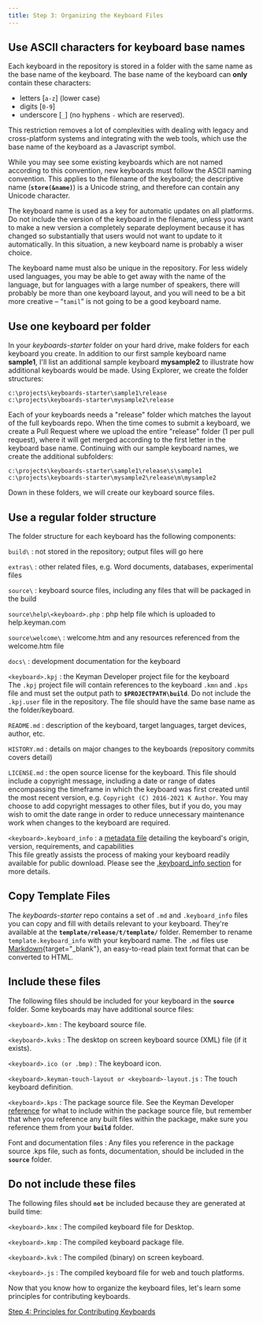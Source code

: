 ```yaml
---
title: Step 3: Organizing the Keyboard Files
---
```


## Use ASCII characters for keyboard base names

Each keyboard in the repository is stored in a folder with the same name
as the base name of the keyboard. The base name of the keyboard can
**only** contain these characters:

-   letters \[`a-z`\] (lower case)
-   digits \[`0-9`\]
-   underscore \[`_`\] (no hyphens `-` which are reserved).

This restriction removes a lot of complexities with dealing with legacy
and cross-platform systems and integrating with the web tools, which use
the base name of the keyboard as a Javascript symbol.

While you may see some existing keyboards which are not named according
to this convention, new keyboards must follow the ASCII naming
convention. This applies to the filename of the keyboard; the
descriptive name (**`store(&name)`**) is a Unicode string, and therefore
can contain any Unicode character.

The keyboard name is used as a key for automatic updates on all
platforms. Do not include the version of the keyboard in the filename,
unless you want to make a new version a completely separate deployment
because it has changed so substantially that users would not want to
update to it automatically. In this situation, a new keyboard name is
probably a wiser choice.

The keyboard name must also be unique in the repository. For less widely
used languages, you may be able to get away with the name of the
language, but for languages with a large number of speakers, there will
probably be more than one keyboard layout, and you will need to be a bit
more creative – “`tamil`” is not going to be a good keyboard name.

## Use one keyboard per folder

In your *keyboards-starter* folder on your hard drive, make folders for
each keyboard you create. In addition to our first sample keyboard name
**sample1**, I'll list an additional sample keyboard **mysample2** to
illustrate how additional keyboards would be made. Using Explorer, we
create the folder structures:

``` none
c:\projects\keyboards-starter\sample1\release
c:\projects\keyboards-starter\mysample2\release
```

Each of your keyboards needs a "release" folder which matches the layout
of the full keyboards repo. When the time comes to submit a keyboard, we
create a Pull Request where we upload the entire "release" folder (1 per
pull request), where it will get merged according to the first letter in
the keyboard base name. Continuing with our sample keyboard names, we
create the additional subfolders:

``` none
c:\projects\keyboards-starter\sample1\release\s\sample1
c:\projects\keyboards-starter\mysample2\release\m\mysample2
```

Down in these folders, we will create our keyboard source files.

## Use a regular folder structure

The folder structure for each keyboard has the following components:

`build\`
:   not stored in the repository; output files will go here

`extras\`
:   other related files, e.g. Word documents, databases, experimental
    files

`source\`
:   keyboard source files, including any files that will be packaged in
    the build

`source\help\<keyboard>.php`
:   php help file which is uploaded to help.keyman.com

`source\welcome\`
:   welcome.htm and any resources referenced from the welcome.htm file

`docs\`
:   development documentation for the keyboard

`<keyboard>.kpj`
:   the Keyman Developer project file for the keyboard  
    The `.kpj` project file will contain references to the keyboard
    `.kmn` and `.kps` file and must set the output path to
    **`$PROJECTPATH\build`**. Do not include the `.kpj.user` file in the
    repository. The file should have the same base name as the
    folder/keyboard.

`README.md`
:   description of the keyboard, target languages, target devices,
    author, etc.

`HISTORY.md`
:   details on major changes to the keyboards (repository commits covers
    detail)

`LICENSE.md`
:   the open source license for the keyboard. This file should include a
    copyright message, including a date or range of dates encompassing
    the timeframe in which the keyboard was first created until the most
    recent version, e.g. `Copyright (C) 2016-2021 K Author`. You may
    choose to add copyright messages to other files, but if you do, you
    may wish to omit the date range in order to reduce unnecessary
    maintenance work when changes to the keyboard are required.

`<keyboard>.keyboard_info`
:   a [metadata file](/developer/cloud/keyboard_info) detailing the
    keyboard's origin, version, requirements, and capabilities  
    This file greatly assists the process of making your keyboard
    readily available for public download. Please see the
    [.keyboard_info section](/developer/cloud/keyboard_info) for more
    details.

## Copy Template Files

The *keyboards-starter* repo contains a set of `.md` and
`.keyboard_info` files you can copy and fill with details relevant to
your keyboard. They're available at the
**`template/release/t/template/`** folder. Remember to rename
`template.keyboard_info` with your keyboard name. The `.md` files use
[Markdown](https://daringfireball.net/projects/markdown/){target="_blank"},
an easy-to-read plain text format that can be converted to HTML.

## Include these files

The following files should be included for your keyboard in the
**`source`** folder. Some keyboards may have additional source files:

`<keyboard>.kmn`
:   The keyboard source file.

`<keyboard>.kvks`
:   The desktop on screen keyboard source (XML) file (if it exists).

`<keyboard>.ico (or .bmp)`
:   The keyboard icon.

`<keyboard>.keyman-touch-layout or <keyboard>-layout.js`
:   The touch keyboard definition.

`<keyboard>.kps`
:   The package source file. See the Keyman Developer
    [reference](/developer/current-version/guides/distribute/packages)
    for what to include within the package source file, but remember
    that when you reference any built files within the package, make
    sure you reference them from your **`build`** folder.

Font and documentation files
:   Any files you reference in the package source .kps file, such as
    fonts, documentation, should be included in the **`source`** folder.

## Do not include these files

The following files should **`not`** be included because they are
generated at build time:

`<keyboard>.kmx`
:   The compiled keyboard file for Desktop.

`<keyboard>.kmp`
:   The compiled keyboard package file.

`<keyboard>.kvk`
:   The compiled (binary) on screen keyboard.

`<keyboard>.js`
:   The compiled keyboard file for web and touch platforms.

Now that you know how to organize the keyboard files, let's learn some
principles for contributing keyboards.

[Step 4: Principles for Contributing Keyboards](step-4)
